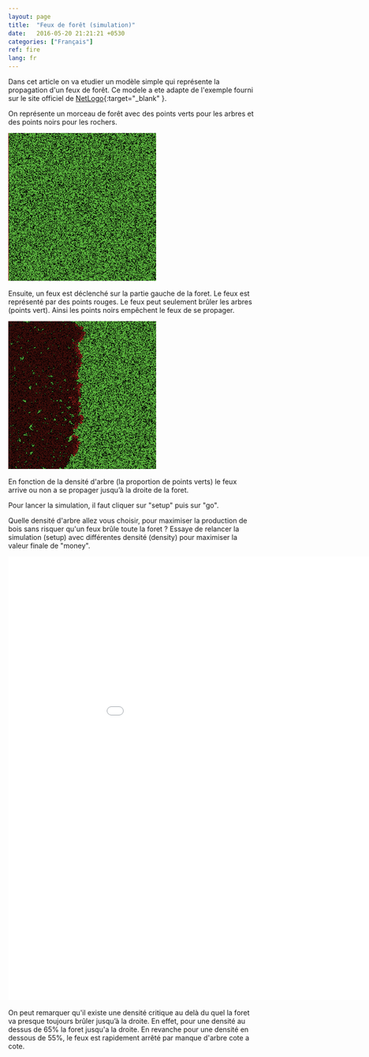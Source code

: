```yaml
---
layout: page
title:  "Feux de forêt (simulation)"
date:   2016-05-20 21:21:21 +0530
categories: ["Français"]
ref: fire
lang: fr
---
```


Dans cet article on va etudier un modèle simple qui représente la propagation d'un feux de forêt. Ce modele a ete adapte de l'exemple fourni sur le site officiel de [NetLogo](http://netlogoweb.org/launch#http://netlogoweb.org/assets/modelslib/Sample%20Models/Earth%20Science/Fire.nlogo){:target="_blank" }.

On représente un morceau de forêt avec des points verts pour les arbres et des points noirs pour les rochers.

<img src="/images/feux_init.png" width="300"/>

Ensuite, un feux est déclenché sur la partie gauche de la foret. Le feux est représenté par des points rouges.
Le feux peut seulement brûler les arbres (points vert). Ainsi les points noirs empêchent le feux de se propager. 

<img src="/images/feux_milieu.png" width="300"/>

En fonction de la densité d'arbre (la proportion de points verts) le feux arrive ou non a se propager jusqu’à la droite de la foret.

Pour lancer la simulation, il faut cliquer sur "setup" puis sur "go".

Quelle densité d'arbre allez vous choisir, pour maximiser la production de bois sans risquer qu'un feux brûle toute la foret ? Essaye de relancer la simulation (setup) avec différentes densité (density) pour maximiser la valeur finale de "money".

<iframe width="1000" height="900" frameBorder="0" src="../../simulations/Fires.html" ></iframe>

On peut remarquer qu'il existe une densité critique au delà du quel la foret va presque toujours brûler jusqu’à la droite.
En effet, pour une densité au dessus de 65% la foret jusqu'a la droite. En revanche pour une densité en dessous de 55%, le feux est rapidement arrêté par manque d'arbre cote a cote.

